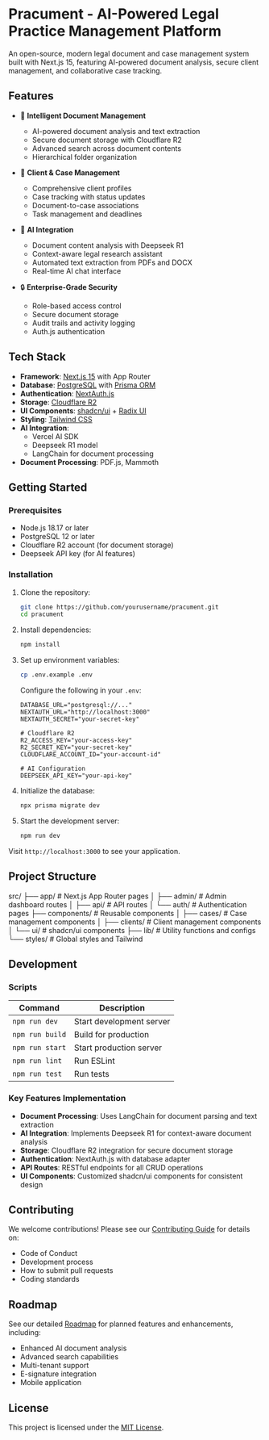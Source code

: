 # Pracument - AI-Powered Legal Practice Management Platform

An open-source, modern legal document and case management system built with Next.js 15, featuring AI-powered document analysis, secure client management, and collaborative case tracking.

## Features

- 📄 **Intelligent Document Management**
  - AI-powered document analysis and text extraction
  - Secure document storage with Cloudflare R2
  - Advanced search across document contents
  - Hierarchical folder organization

- 👥 **Client & Case Management**
  - Comprehensive client profiles
  - Case tracking with status updates
  - Document-to-case associations
  - Task management and deadlines

- 🤖 **AI Integration**
  - Document content analysis with Deepseek R1
  - Context-aware legal research assistant
  - Automated text extraction from PDFs and DOCX
  - Real-time AI chat interface

- 🔒 **Enterprise-Grade Security**
  - Role-based access control
  - Secure document storage
  - Audit trails and activity logging
  - Auth.js authentication

## Tech Stack

- **Framework**: [Next.js 15](https://nextjs.org) with App Router
- **Database**: [PostgreSQL](https://www.postgresql.org) with [Prisma ORM](https://www.prisma.io)
- **Authentication**: [NextAuth.js](https://next-auth.js.org)
- **Storage**: [Cloudflare R2](https://www.cloudflare.com/products/r2)
- **UI Components**: [shadcn/ui](https://ui.shadcn.com) + [Radix UI](https://www.radix-ui.com)
- **Styling**: [Tailwind CSS](https://tailwindcss.com)
- **AI Integration**: 
  - Vercel AI SDK
  - Deepseek R1 model
  - LangChain for document processing
- **Document Processing**: PDF.js, Mammoth

## Getting Started

### Prerequisites

- Node.js 18.17 or later
- PostgreSQL 12 or later
- Cloudflare R2 account (for document storage)
- Deepseek API key (for AI features)

### Installation

1. Clone the repository:
   ```bash
   git clone https://github.com/yourusername/pracument.git
   cd pracument
   ```

2. Install dependencies:
   ```bash
   npm install
   ```

3. Set up environment variables:
   ```bash
   cp .env.example .env
   ```
   
   Configure the following in your `.env`:
   ```env
   DATABASE_URL="postgresql://..."
   NEXTAUTH_URL="http://localhost:3000"
   NEXTAUTH_SECRET="your-secret-key"
   
   # Cloudflare R2
   R2_ACCESS_KEY="your-access-key"
   R2_SECRET_KEY="your-secret-key"
   CLOUDFLARE_ACCOUNT_ID="your-account-id"
   
   # AI Configuration
   DEEPSEEK_API_KEY="your-api-key"
   ```

4. Initialize the database:
   ```bash
   npx prisma migrate dev
   ```

5. Start the development server:
   ```bash
   npm run dev
   ```

Visit `http://localhost:3000` to see your application.

## Project Structure

src/
├── app/ # Next.js App Router pages
│ ├── admin/ # Admin dashboard routes
│ ├── api/ # API routes
│ └── auth/ # Authentication pages
├── components/ # Reusable components
│ ├── cases/ # Case management components
│ ├── clients/ # Client management components
│ └── ui/ # shadcn/ui components
├── lib/ # Utility functions and configs
└── styles/ # Global styles and Tailwind

## Development

### Scripts

| Command           | Description                   |
|-------------------|-------------------------------|
| `npm run dev`     | Start development server      |
| `npm run build`   | Build for production          |
| `npm run start`   | Start production server       |
| `npm run lint`    | Run ESLint                    |
| `npm run test`    | Run tests                     |

### Key Features Implementation

- **Document Processing**: Uses LangChain for document parsing and text extraction
- **AI Integration**: Implements Deepseek R1 for context-aware document analysis
- **Storage**: Cloudflare R2 integration for secure document storage
- **Authentication**: NextAuth.js with database adapter
- **API Routes**: RESTful endpoints for all CRUD operations
- **UI Components**: Customized shadcn/ui components for consistent design

## Contributing

We welcome contributions! Please see our [Contributing Guide](CONTRIBUTING.md) for details on:

- Code of Conduct
- Development process
- How to submit pull requests
- Coding standards

## Roadmap

See our detailed [Roadmap](docs/roadmap.md) for planned features and enhancements, including:

- Enhanced AI document analysis
- Advanced search capabilities
- Multi-tenant support
- E-signature integration
- Mobile application

## License

This project is licensed under the [MIT License](LICENSE).

